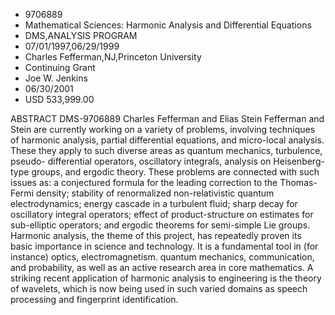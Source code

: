 
* 9706889
* Mathematical Sciences: Harmonic Analysis and Differential Equations
* DMS,ANALYSIS PROGRAM
* 07/01/1997,06/29/1999
* Charles Fefferman,NJ,Princeton University
* Continuing Grant
* Joe W. Jenkins
* 06/30/2001
* USD 533,999.00

ABSTRACT DMS-9706889 Charles Fefferman and Elias Stein Fefferman and Stein are
currently working on a variety of problems, involving techniques of harmonic
analysis, partial differential equations, and micro-local analysis. These they
apply to such diverse areas as quantum mechanics, turbulence, pseudo-
differential operators, oscillatory integrals, analysis on Heisenberg-type
groups, and ergodic theory. These problems are connected with such issues as: a
conjectured formula for the leading correction to the Thomas-Fermi density;
stability of renormalized non-relativistic quantum electrodynamics; energy
cascade in a turbulent fluid; sharp decay for oscillatory integral operators;
effect of product-structure on estimates for sub-elliptic operators; and ergodic
theorems for semi-simple Lie groups. Harmonic analysis, the theme of this
project, has repeatedly proven its basic importance in science and technology.
It is a fundamental tool in (for instance) optics, electromagnetism. quantum
mechanics, communication, and probability, as well as an active research area in
core mathematics. A striking recent application of harmonic analysis to
engineering is the theory of wavelets, which is now being used in such varied
domains as speech processing and fingerprint identification.
